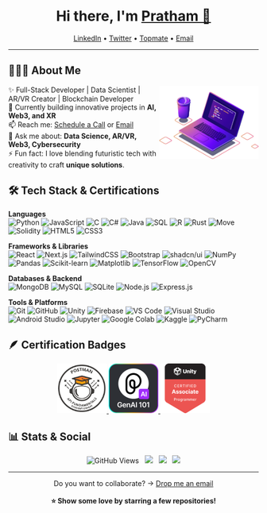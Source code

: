 <h1 align="center"> Hi there, I'm <a href="https://www.linkedin.com/in/pratham-vishwakarma">Pratham 👋</a> </h1>

<p align="center">
  <a href="https://www.linkedin.com/in/pratham-vishwakarma">LinkedIn</a> • 
  <a href="https://x.com/pratham1826">Twitter</a> •
  <a href="https://topmate.io/prathamvishwakarma">Topmate</a> •
  <a href="mailto:pratham.vishwakarma125940@gmail.com">Email</a>
</p>

---

## 👨🏻‍💻 About Me  
<img src="https://raw.githubusercontent.com/Pratham-Vishwakarma/Pratham-Vishwakarma/main/Assets/illustration.png" width="200px" align="right">  

✨ Full-Stack Developer | Data Scientist | AR/VR Creator | Blockchain Developer  
🌱 Currently building innovative projects in **AI, Web3, and XR**  
📫 Reach me: [Schedule a Call](https://topmate.io/prathamvishwakarma) or [Email](mailto:pratham.vishwakarma125940@gmail.com)  
💬 Ask me about: **Data Science, AR/VR, Web3, Cybersecurity**  
⚡ Fun fact: I love blending futuristic tech with creativity to craft **unique solutions**.  
 
## 🛠 Tech Stack & Certifications  

**Languages**  
![Python](https://img.shields.io/badge/-Python-437CAC?logo=python&logoColor=white&style=flat)
![JavaScript](https://img.shields.io/badge/-JavaScript-F7DF1E?logo=javascript&logoColor=black&style=flat)
![C](https://img.shields.io/badge/-C-00599C?logo=c&logoColor=white&style=flat)
![C#](https://img.shields.io/badge/-C%23-68217A?logo=csharp&logoColor=white&style=flat)
![Java](https://img.shields.io/badge/-Java-5382A1?logo=openjdk&logoColor=white&style=flat)
![SQL](https://img.shields.io/badge/-SQL-336791?logo=postgresql&logoColor=white&style=flat)
![R](https://img.shields.io/badge/-R-0E7ACE?logo=r&logoColor=white&style=flat)
![Rust](https://img.shields.io/badge/-Rust-000000?logo=rust&logoColor=white&style=flat)
![Move](https://img.shields.io/badge/-Move-FF2D20?logo=move&logoColor=white&style=flat)  
![Solidity](https://img.shields.io/badge/-Solidity-363636?logo=solidity&logoColor=white&style=flat)
![HTML5](https://img.shields.io/badge/-HTML5-DE5934?logo=HTML5&logoColor=white&style=flat)
![CSS3](https://img.shields.io/badge/-CSS3-2275B2?logo=CSS3&logoColor=white&style=flat)

**Frameworks & Libraries**  
![React](https://img.shields.io/badge/-React-61DAFB?logo=react&logoColor=black&style=flat)
![Next.js](https://img.shields.io/badge/-Next.js-000000?logo=next.js&logoColor=white&style=flat)
![TailwindCSS](https://img.shields.io/badge/-TailwindCSS-38B2AC?logo=tailwindcss&logoColor=white&style=flat)
![Bootstrap](https://img.shields.io/badge/-Bootstrap-7952B3?logo=bootstrap&logoColor=white&style=flat)
![shadcn/ui](https://img.shields.io/badge/-shadcn/ui-000000?logo=shadcnui&logoColor=white&style=flat)
![NumPy](https://img.shields.io/badge/-NumPy-013243?logo=numpy&logoColor=white&style=flat)
![Pandas](https://img.shields.io/badge/-Pandas-150455?logo=pandas&logoColor=white&style=flat)
![Scikit-learn](https://img.shields.io/badge/-Scikit--Learn-F7931E?logo=scikitlearn&logoColor=white&style=flat)
![Matplotlib](https://img.shields.io/badge/-Matplotlib-11557c?logo=plotly&logoColor=white&style=flat)
![TensorFlow](https://img.shields.io/badge/-TensorFlow-F78900?logo=tensorflow&logoColor=white&style=flat)
![OpenCV](https://img.shields.io/badge/-OpenCV-5C3EE8?logo=opencv&logoColor=white&style=flat)

**Databases & Backend**  
![MongoDB](https://img.shields.io/badge/-MongoDB-4EA94B?logo=mongodb&logoColor=white&style=flat)
![MySQL](https://img.shields.io/badge/-MySQL-00618A?logo=mysql&logoColor=white&style=flat)
![SQLite](https://img.shields.io/badge/-SQLite-07405E?logo=sqlite&logoColor=white&style=flat)
![Node.js](https://img.shields.io/badge/-Node.js-5FA04E?logo=node.js&logoColor=white&style=flat)
![Express.js](https://img.shields.io/badge/-Express.js-000000?logo=express&logoColor=white&style=flat)

**Tools & Platforms**  
![Git](https://img.shields.io/badge/-Git-F05032?logo=git&logoColor=white&style=flat)
![GitHub](https://img.shields.io/badge/-GitHub-181717?logo=github&logoColor=white&style=flat)
![Unity](https://img.shields.io/badge/-Unity-100000?logo=unity&logoColor=white&style=flat)
![Firebase](https://img.shields.io/badge/-Firebase-FFCA28?logo=firebase&logoColor=black&style=flat)
![VS Code](https://img.shields.io/badge/-VS%20Code-007ACC?logo=visualstudiocode&logoColor=white&style=flat)
![Visual Studio](https://img.shields.io/badge/-Visual%20Studio-5C2D91?logo=visualstudio&logoColor=white&style=flat)
![Android Studio](https://img.shields.io/badge/-Android%20Studio-3DDC84?logo=androidstudio&logoColor=white&style=flat)
![Jupyter](https://img.shields.io/badge/-Jupyter-F37626?logo=jupyter&logoColor=white&style=flat)
![Google Colab](https://img.shields.io/badge/-Google%20Colab-F9AB00?logo=googlecolab&logoColor=black&style=flat)
![Kaggle](https://img.shields.io/badge/-Kaggle-20BEFF?logo=kaggle&logoColor=white&style=flat)
![PyCharm](https://img.shields.io/badge/-PyCharm-21D789?logo=pycharm&logoColor=white&style=flat)

## 🪶 Certification Badges  

<p align="center">
  <a href="https://badgr.com/public/assertions/oxe7P240ScqDXFaOutu5ZA?identity__email=pratham.vishwakarma125940%40gmail.com">
    <img src="https://raw.githubusercontent.com/Pratham-Vishwakarma/Pratham-Vishwakarma/refs/heads/main/Assets/Postman.png" width="100px" />
  </a>
  <a href="https://badgr.com/public/assertions/Ere941NRTfi_wAJzfX1nlg?identity__email=pratham.vishwakarma125940%40gmail.com">
    <img src="https://raw.githubusercontent.com/Pratham-Vishwakarma/Pratham-Vishwakarma/refs/heads/main/Assets/Pieces.png" width="100px" />
  </a>
  <a href="https://www.credly.com/badges/6aecd4c5-5559-4695-983a-ff6d97cee480/public_url">
    <img src="https://raw.githubusercontent.com/Pratham-Vishwakarma/Pratham-Vishwakarma/refs/heads/main/Assets/UnityCertifiedAssociateProgrammer.png" width="100px" />
  </a>
</p>



## 📊 Stats & Social  

<p align="center">
  <img src="https://enct8yvqkgdbon1.m.pipedream.net" alt="GitHub Views"/> &nbsp;
  <a href="https://x.com/pratham1826"><img src="https://img.shields.io/twitter/follow/pratham1826?label=Follow%20Me&style=social"></a> &nbsp;
  <img src="https://img.shields.io/github/followers/Pratham-Vishwakarma?style=social"> &nbsp;
  <a href="https://www.youtube.com/channel/UCzyGIdENFVT36Yx4zTws4kw/?sub_confirmation=1"><img src="https://img.shields.io/youtube/channel/views/UCzyGIdENFVT36Yx4zTws4kw?style=social"></a>
</p>

---

<p align="center">
Do you want to collaborate? → <a href="mailto:pratham.vishwakarma125940@gmail.com">Drop me an email</a>  
<br><br>
<b>⭐ Show some love by starring a few repositories!</b>
</p>
